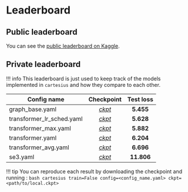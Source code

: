 # Leaderboard

## Public leaderboard

You can see the [public leaderboard on Kaggle](https://www.kaggle.com/c/cartesius/leaderboard).

## Private leaderboard

!!! info
    This leaderboard is just used to keep track of the models implemented in `cartesius` and how they compare to each other.

| Config name                   |                                                           Checkpoint                                                          | Test loss |
| ----------------------------- | :---------------------------------------------------------------------------------------------------------------------------: | :--------: |
| graph_base.yaml  |  [*ckpt*](https://github.com/TeamSPWK/cartesius/releases/download/untagged-d0f96c06e59f279bfe4a/graph_base.ckpt) |  **5.455** |
| transformer_lr_sched.yaml | [*ckpt*](https://github.com/TeamSPWK/cartesius/releases/download/untagged-d0f96c06e59f279bfe4a/transformer_lr_sched.ckpt) |  **5.628**  |
| transformer_max.yaml | [*ckpt*](https://github.com/TeamSPWK/cartesius/releases/download/untagged-d0f96c06e59f279bfe4a/transformer_max.ckpt) |  **5.882**  |
| transformer.yaml | [*ckpt*](https://github.com/TeamSPWK/cartesius/releases/download/untagged-d0f96c06e59f279bfe4a/transformer.ckpt) |  **6.204**  |
| transformer_avg.yaml | [*ckpt*](https://github.com/TeamSPWK/cartesius/releases/download/untagged-d0f96c06e59f279bfe4a/transformer_avg.ckpt) |  **6.696**   |
| se3.yaml | [*ckpt*](https://github.com/TeamSPWK/cartesius/releases/download/untagged-d0f96c06e59f279bfe4a/se3.ckpt) |    **11.806**   |

!!! tip
    You can reproduce each result by downloading the checkpoint and running :
    ```bash
    cartesius train=False config=<config_name.yaml> ckpt=<path/to/local.ckpt>
    ```
